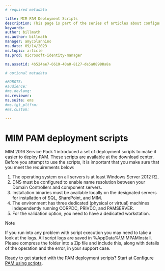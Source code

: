 ```yaml
---
# required metadata

title: MIM PAM Deployment Scripts
description: This page is part of the series of articles about configuring Microsoft Identity Manager using scripts. It includes a list of the assumptions about the environment.
keywords:
author: billmath
ms.author: billmath
manager: amycolannino
ms.date: 09/14/2023
ms.topic: article
ms.prod: microsoft-identity-manager

ms.assetid: 4b524ae7-6610-40a0-8127-de5a08988a8a

# optional metadata

#ROBOTS:
#audience:
#ms.devlang:
ms.reviewer:
ms.suite: ems
#ms.tgt_pltfrm:
#ms.custom:

---
```

# MIM PAM deployment scripts

MIM 2016 Service Pack 1 introduced a set of deployment scripts to make it easier to deploy PAM. These scripts are available at the download center. Before you attempt to use the scripts, it is important that you make sure that you meet the requirements below:

1. The operating system on all servers is at least Windows Server 2012 R2.
2. DNS must be configured to enable name resolution between your Domain Controllers and component servers.
3. Installation binaries must be available locally on the designated servers for installation of SQL, SharePoint, and MIM.
4. The environment has three dedicated (physical or virtual) machines independently running CORPDC, PRIVDC, and PAMSERVER.
5. For the validation option, you need to have a dedicated workstation.

>[!NOTE]
>If you run into any problem with script execution you may need to take a look at the logs. All script logs are saved in %AppData%\MIMPAMInstall. Please compress the folder into a Zip file and include this, along with details of the operation and the error, in your support case.

Ready to get started with the PAM deployment scripts? Start at [Configure PAM using scripts](./pam/sp1-pam-configure-using-scripts.md).
